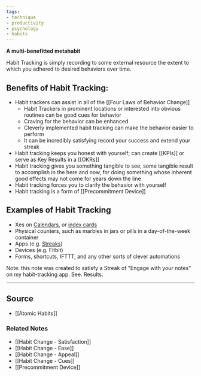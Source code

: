 ```yaml
---
tags:
- technique
- productivity
- psychology
- habits
---
```

**A multi-benefitted metahabit**

Habit Tracking is simply recording to some external resource the extent to which you adhered to desired behaviors over time.

## Benefits of Habit Tracking:

- Habit trackers can assist in all of the [[Four Laws of Behavior Change]]
    - Habit Trackers in prominent locations or interested into obvious routines can be good cues for behavior
    - Craving for the behavior can be enhanced
    - Cleverly implemented habit tracking can make the behavior easier to perform
    - It can be incredibly satisfying record your success and extend your streak
- Habit tracking keeps you honest with yourself; can create [[KPIs]] or serve as Key Results in a [[OKRs]]
- Habit tracking gives you something tangible to see, some tangible result to accomplish in the here and now, for doing something whose inherent good effects may not come for years down the line
- Habit tracking forces you to clarify the behavior with yourself
- Habit tracking is a form of [[Precommitment Device]]

## Examples of Habit Tracking

- Xes on [Calendars](https://jamesclear.com/stop-procrastinating-seinfeld-strategy), or [index cards](https://www.reddit.com/r/theXeffect)
- Physical counters, such as marbles in jars or pills in a day-of-the-week container
- Apps (e.g. [Streaks](https://apps.apple.com/us/app/streaks/id963034692))
- Devices (e.g. Fitbit)
- Forms, shortcuts, IFTTT, and any other sorts of clever automations

Note: this note was created to satisfy a Streak of "Engage with your notes" on my habit-tracking app. See. Results.

---

## Source
- [[Atomic Habits]]

### Related Notes
- [[Habit Change - Satisfaction]] 
- [[Habit Change - Ease]] 
- [[Habit Change - Appeal]] 
- [[Habit Change - Cues]] 
- [[Precommitment Device]]
